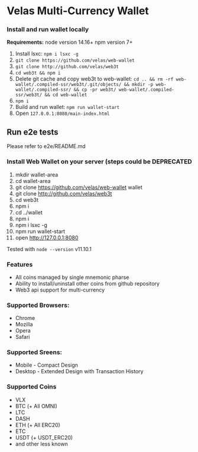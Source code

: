 # Velas Multi-Currency Wallet

### Install and run wallet locally
**Requirements:**
node version 14.16+
npm version 7+

1. Install lsxc: `npm i lsxc -g`
2. `git clone https://github.com/velas/web-wallet`
3. `git clone http://github.com/velas/web3t`
4. `cd web3t && npm i`
5. Delete git cache and copy web3t to web-wallet:
   `cd .. && rm -rf web-wallet/.compiled-ssr/web3t/.git/objects/ && mkdir -p web-wallet/.compiled-ssr/ && cp -pr web3t/ web-wallet/.compiled-ssr/web3t/ && cd web-wallet`
6. `npm i`
7. Build and run wallet: `npm run wallet-start`
8. Open `127.0.0.1:8080/main-index.html`

## Run e2e tests
Please refer to e2e/README.md

### Install Web Wallet on your server (steps could be DEPRECATED

1. mkdir wallet-area
2. cd wallet-area
1. git clone https://github.com/velas/web-wallet wallet
2. git clone http://github.com/velas/web3t
3. cd web3t
4. npm i 
5. cd ../wallet
6. npm i 
7. npm i lsxc -g
7. npm run wallet-start
8. open http://127.0.0.1:8080

Tested with `node --version` v11.10.1


### Features

* All coins managed by single mnemonic pharse
* Ability to install/uninstall other coins from github repository
* Web3 api support for multi-currency

### Supported Browsers:

* Chrome
* Mozilla 
* Opera
* Safari

### Supported Sreens: 

* Mobile - Compact Design
* Desktop - Extended Design with Transaction History 

### Supported Coins

* VLX
* BTC (+ All OMNI)
* LTC
* DASH
* ETH (+ All ERC20)
* ETC
* USDT (+ USDT_ERC20)
* and other less known

